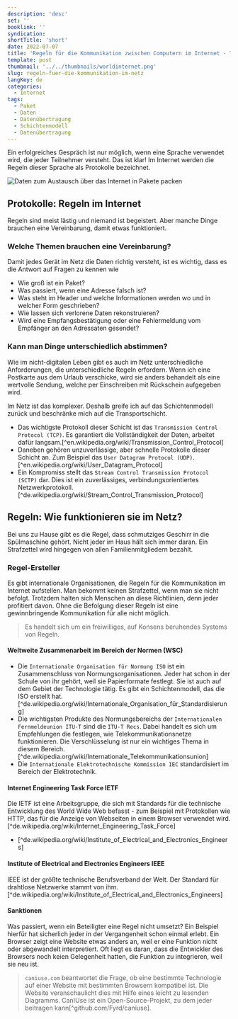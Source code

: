 ```yaml
---
description: 'desc'
set: ''
booklink: ''
syndication:
shortTitle: 'short'
date: 2022-07-07
title: 'Regeln für die Kommunikation zwischen Computern im Internet - Teil 1'
template: post
thumbnail: '../../thumbnails/worldinternet.png'
slug: regeln-fuer-die-kommunikation-im-netz
langKey: de
categories:
  - Internet
tags:
  - Paket
  - Daten
  - Datenübertragung
  - Schichtenmodell
  - Datenübertragung
---
```



Ein erfolgreiches Gespräch ist nur möglich, wenn eine Sprache verwendet wird, die jeder Teilnehmer versteht. Das ist klar! Im Internet werden die Regeln dieser Sprache als Protokolle bezeichnet.

![Daten zum Austausch über das Internet in Pakete packen](/images/3.png)

## Protokolle: Regeln im Internet

Regeln sind meist lästig und niemand ist begeistert. Aber manche Dinge brauchen eine Vereinbarung, damit etwas funktioniert.

### Welche Themen brauchen eine Vereinbarung?

Damit jedes Gerät im Netz die Daten richtig versteht, ist es wichtig, dass es die Antwort auf Fragen zu kennen wie 

- Wie groß ist ein Paket?
- Was passiert, wenn eine Adresse falsch ist?
- Was steht im Header und welche Informationen werden wo und in welcher Form geschrieben?
- Wie lassen sich verlorene Daten rekonstruieren?
- Wird eine Empfangsbestätigung oder eine Fehlermeldung vom Empfänger an den Adressaten gesendet?

### Kann man Dinge unterschiedlich abstimmen?

Wie im nicht-digitalen Leben gibt es auch im Netz unterschiedliche Anforderungen, die unterschiedliche Regeln erfordern. Wenn ich eine Postkarte aus dem Urlaub verschicke, wird sie anders behandelt als eine wertvolle Sendung, welche per Einschreiben mit Rückschein aufgegeben wird.

Im Netz ist das komplexer. Deshalb greife ich auf das Schichtenmodell zurück und beschränke mich auf die Transportschicht. 

- Das wichtigste Protokoll dieser Schicht ist das `Transmission Control Protocol (TCP)`. Es garantiert die Vollständigkeit der Daten, arbeitet dafür langsam.[^en.wikipedia.org/wiki/Transmission_Control_Protocol]
- Daneben gehören unzuverlässige, aber schnelle Protokolle dieser Schicht an. Zum Beispiel das `User Datagram Protocol (UDP)`.[^en.wikipedia.org/wiki/User_Datagram_Protocol]
- Ein Kompromiss stellt das `Stream Control Transmission Protocol (SCTP)` dar. Dies ist ein zuverlässiges, verbindungsorientiertes Netzwerkprotokoll.[^de.wikipedia.org/wiki/Stream_Control_Transmission_Protocol]

## Regeln: Wie funktionieren sie im Netz?

Bei uns zu Hause gibt es die Regel, dass schmutziges Geschirr in die Spülmaschine gehört. Nicht jeder im Haus hält sich immer daran. Ein Strafzettel wird hingegen von allen Familienmitgliedern bezahlt. 

### Regel-Ersteller

Es gibt internationale Organisationen, die Regeln für die Kommunikation im Internet aufstellen. Man bekommt keinen Strafzettel, wenn man sie nicht befolgt. Trotzdem halten sich Menschen an diese Richtlinien, denn jeder profitiert davon. Ohne die Befolgung dieser Regeln ist eine gewinnbringende Kommunikation für alle nicht möglich. 

> Es handelt sich um ein freiwilliges, auf Konsens beruhendes Systems von Regeln. 

#### Weltweite Zusammenarbeit im Bereich der Normen (WSC)

- Die `Internationale Organisation für Normung ISO` ist ein Zusammenschluss von Normungsorganisationen. Jeder hat schon in der Schule von ihr gehört, weil sie Papierformate festlegt. Sie ist auch auf dem Gebiet der Technologie tätig. Es gibt ein Schichtenmodell, das die ISO erstellt hat.[^de.wikipedia.org/wiki/Internationale_Organisation_für_Standardisierung]
- Die wichtigsten Produkte des Normungsbereichs der `Internationalen Fernmeldeunion ITU-T` sind die `ITU-T Recs`. Dabei handelt es sich um Empfehlungen die festlegen, wie Telekommunikationsnetze funktionieren. Die Verschlüsselung ist nur ein wichtiges Thema in diesem Bereich.[^de.wikipedia.org/wiki/Internationale_Telekommunikationsunion]
- Die `Internationale Elektrotechnische Kommission IEC` standardisiert im Bereich der Elektrotechnik.

#### Internet Engineering Task Force IETF

Die IETF ist eine Arbeitsgruppe, die sich mit Standards für die technische Entwicklung des World Wide Web befasst - zum Beispiel mit Protokollen wie HTTP, das für die Anzeige von Webseiten in einem Browser verwendet wird.[^de.wikipedia.org/wiki/Internet_Engineering_Task_Force]
- [^de.wikipedia.org/wiki/Institute_of_Electrical_and_Electronics_Engineers]

#### Institute of Electrical and Electronics Engineers IEEE

IEEE ist der größte technische Berufsverband der Welt. Der Standard für drahtlose Netzwerke stammt von ihm.[^de.wikipedia.org/wiki/Institute_of_Electrical_and_Electronics_Engineers]

#### Sanktionen

Was passiert, wenn ein Beteiligter eine Regel nicht umsetzt? Ein Beispiel hierfür hat sicherlich jeder in der Vergangenheit schon einmal erlebt. Ein Browser zeigt eine Website etwas anders an, weil er eine Funktion nicht oder abgewandelt interpretiert. Oft liegt es daran, dass die Entwickler des Browsers noch keien Gelegenheit hatten, die Funktion zu integrieren, weil sie neu ist. 

> `caniuse.com` beantwortet die Frage, ob eine bestimmte Technologie auf einer Website mit bestimmten Browsern kompatibel ist. Die Website veranschaulicht dies mit Hilfe eines leicht zu lesenden Diagramms. CanIUse ist ein Open-Source-Projekt, zu dem jeder beitragen kann[^github.com/Fyrd/caniuse].
<img src="https://vg04.met.vgwort.de/na/56d51696454041bc84fcbb7e89124973" width="1" height="1" alt="">

